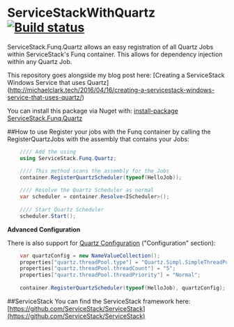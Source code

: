 # ServiceStackWithQuartz  [![Build status](https://ci.appveyor.com/api/projects/status/sfp7sg7gh6x1x580/branch/master?svg=true)](https://ci.appveyor.com/project/CodeRevver/servicestackwithquartz/branch/master)

ServiceStack.Funq.Quartz allows an easy registration of all Quartz Jobs within ServiceStack's Funq container.  This allows for dependency injection within any Quartz Job.

This repository goes alongside my blog post here:  [Creating a ServiceStack Windows Service that uses Quartz] (http://michaelclark.tech/2016/04/16/creating-a-servicestack-windows-service-that-uses-quartz/)

You can install this package via Nuget with: [install-package ServiceStack.Funq.Quartz](https://www.nuget.org/packages/ServiceStack.Funq.Quartz/)

##How to use
Register your jobs with the Funq container by calling the RegisterQuartzJobs with the assembly that contains your Jobs:

```csharp
    //// Add the using
    using ServiceStack.Funq.Quartz;

    //// This method scans the assembly for the Jobs
    container.RegisterQuartzScheduler(typeof(HelloJob));
    
    //// Resolve the Quartz Scheduler as normal
    var scheduler = container.Resolve<IScheduler>();
    
    //// Start Quartz Scheduler
    scheduler.Start();
```

**Advanced Configuration**

There is also support for [Quartz Configuration](http://www.quartz-scheduler.net/documentation/quartz-2.x/quick-start.html) ("Configuration" section):

```csharp
    var quartzConfig = new NameValueCollection();
    properties["quartz.threadPool.type"] = "Quartz.Simpl.SimpleThreadPool, Quartz";
    properties["quartz.threadPool.threadCount"] = "5";
    properties["quartz.threadPool.threadPriority"] = "Normal";
    
    container.RegisterQuartzScheduler(typeof(HelloJob), quartzConfig);
```

##ServiceStack
You can find the ServiceStack framework here:  [https://github.com/ServiceStack/ServiceStack](https://github.com/ServiceStack/ServiceStack)
